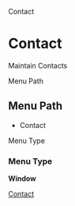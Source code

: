 
Contact
# Contact


Maintain Contacts

Menu Path
## Menu Path



- Contact

Menu Type
### Menu Type

**Window**


[Contact](../../functional-guide/window/window-contact.md)